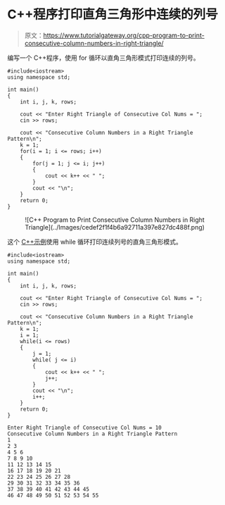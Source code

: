 # C++程序打印直角三角形中连续的列号

> 原文：<https://www.tutorialgateway.org/cpp-program-to-print-consecutive-column-numbers-in-right-triangle/>

编写一个 C++程序，使用 for 循环以直角三角形模式打印连续的列号。

```
#include<iostream>
using namespace std;

int main()
{
	int i, j, k, rows;

    cout << "Enter Right Triangle of Consecutive Col Nums = ";
    cin >> rows;

    cout << "Consecutive Column Numbers in a Right Triangle Pattern\n"; 
    k = 1;
    for(i = 1; i <= rows; i++)
    {
    	for(j = 1; j <= i; j++)
		{
            cout << k++ << " ";
        }
        cout << "\n";
    }		
 	return 0;
}
```

<figure class="wp-block-image size-large">![C++ Program to Print Consecutive Column Numbers in Right Triangle](../Images/cedef2f1f4b6a92711a397e827dc488f.png)</figure>

这个 [C++示例](https://www.tutorialgateway.org/cpp-programs/)使用 while 循环打印连续列号的直角三角形模式。

```
#include<iostream>
using namespace std;

int main()
{
	int i, j, k, rows;

    cout << "Enter Right Triangle of Consecutive Col Nums = ";
    cin >> rows;

    cout << "Consecutive Column Numbers in a Right Triangle Pattern\n"; 
    k = 1;
    i = 1;
    while(i <= rows)
    {
        j = 1;
    	while( j <= i)
		{
            cout << k++ << " ";
            j++;
        }
        cout << "\n";
        i++;
    }		
 	return 0;
}
```

```
Enter Right Triangle of Consecutive Col Nums = 10
Consecutive Column Numbers in a Right Triangle Pattern
1 
2 3 
4 5 6 
7 8 9 10 
11 12 13 14 15 
16 17 18 19 20 21 
22 23 24 25 26 27 28 
29 30 31 32 33 34 35 36 
37 38 39 40 41 42 43 44 45 
46 47 48 49 50 51 52 53 54 55 
```